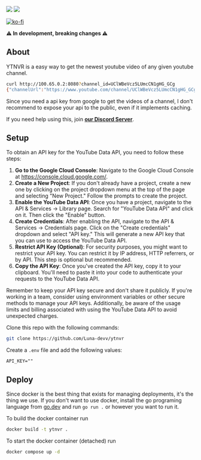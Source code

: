 [![](https://img.shields.io/discord/828676951023550495?color=5865F2&logo=discord&logoColor=white)](https://lunish.nl/support)
![](https://img.shields.io/github/repo-size/Luna-devv/nekostic?maxAge=3600)

[![ko-fi](https://ko-fi.com/img/githubbutton_sm.svg)](https://ko-fi.com/I3I6AFVAP)

**⚠️ In development, breaking changes ⚠️**

## About
YTNVR is a easy way to get the newest youtube video of any given youtube channel.
```bash
curl http://100.65.0.2:8080?channel_id=UClWBeVcz5LUmcCN1gHG_GCg
{"channelUrl":"https://www.youtube.com/channel/UClWBeVcz5LUmcCN1gHG_GCg","videoUrl":"https://www.youtube.com/watch?v=NS5fZ1ltovE"}
```
Since you need a api key from google to get the videos of a channel, I don't recommend to expose your api to the public, even if it implements caching.

If you need help using this, join **[our Discord Server](https://discord.com/invite/yYd6YKHQZH)**.

## Setup

To obtain an API key for the YouTube Data API, you need to follow these steps:

1. **Go to the Google Cloud Console**: Navigate to the Google Cloud Console at https://console.cloud.google.com/.
2. **Create a New Project**: If you don't already have a project, create a new one by clicking on the project dropdown menu at the top of the page and selecting "New Project." Follow the prompts to create the project.
3. **Enable the YouTube Data API**: Once you have a project, navigate to the API & Services → Library page. Search for "YouTube Data API" and click on it. Then click the "Enable" button.
4. **Create Credentials**: After enabling the API, navigate to the API & Services → Credentials page. Click on the "Create credentials" dropdown and select "API key." This will generate a new API key that you can use to access the YouTube Data API.
5. **Restrict API Key (Optional)**: For security purposes, you might want to restrict your API key. You can restrict it by IP address, HTTP referrers, or by API. This step is optional but recommended.
6. **Copy the API Key**: Once you've created the API key, copy it to your clipboard. You'll need to paste it into your code to authenticate your requests to the YouTube Data API.

Remember to keep your API key secure and don't share it publicly. If you're working in a team, consider using environment variables or other secure methods to manage your API keys. Additionally, be aware of the usage limits and billing associated with using the YouTube Data API to avoid unexpected charges.

Clone this repo with the following commands:

```bash
git clone https://github.com/Luna-devv/ytnvr
```

Create a `.env` file and add the following values:
```env
API_KEY=""
```

## Deploy

Since docker is the best thing that exists for managing deployments, it's the thing we use. If you don't want to use docker, install the go programing language from [go.dev](https://go.dev) and run `go run .` or however you want to run it.

To build the docker container run
```bash
docker build -t ytnvr .
```

To start the docker container (detached) run 
```bash
docker compose up -d
```